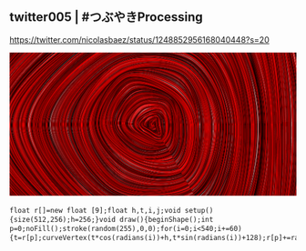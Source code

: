 ## twitter005 | #つぶやきProcessing 
https://twitter.com/nicolasbaez/status/1248852956168040448?s=20

![twitter](https://github.com/nicolasbaez/twitter005/blob/master/twitter005-001650.png)
```processing
float r[]=new float [9];float h,t,i,j;void setup(){size(512,256);h=256;}void draw(){beginShape();int p=0;noFill();stroke(random(255),0,0);for(i=0;i<540;i+=60){t=r[p];curveVertex(t*cos(radians(i))+h,t*sin(radians(i))+128);r[p]+=random(-1,1.4);p++;}endShape();}
```
